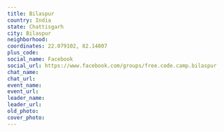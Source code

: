 ```yaml
---
title: Bilaspur
country: India
state: Chattisgarh
city: Bilaspur
neighborhood: 
coordinates: 22.079102, 82.14807
plus_code:
social_name: Facebook
social_url: https://www.facebook.com/groups/free.code.camp.bilaspur
chat_name:
chat_url:
event_name:
event_url:
leader_name:
leader_url:
old_photo: 
cover_photo:
---
```

